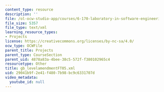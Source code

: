 ```yaml
---
content_type: resource
description: ''
file: /ol-ocw-studio-app/courses/6-170-laboratory-in-software-engineering-fall-2005/29041b9f2e41f4807b98bc9c6331707d_gb_levelamendmentFT05.xml
file_size: 5357
file_type: text/xml
learning_resource_types:
- Projects
license: https://creativecommons.org/licenses/by-nc-sa/4.0/
ocw_type: OCWFile
parent_title: Projects
parent_type: CourseSection
parent_uid: 4878a83a-4bee-38c5-572f-f380102965c4
resourcetype: Other
title: gb_levelamendmentFT05.xml
uid: 29041b9f-2e41-f480-7b98-bc9c6331707d
video_metadata:
  youtube_id: null
---
```

